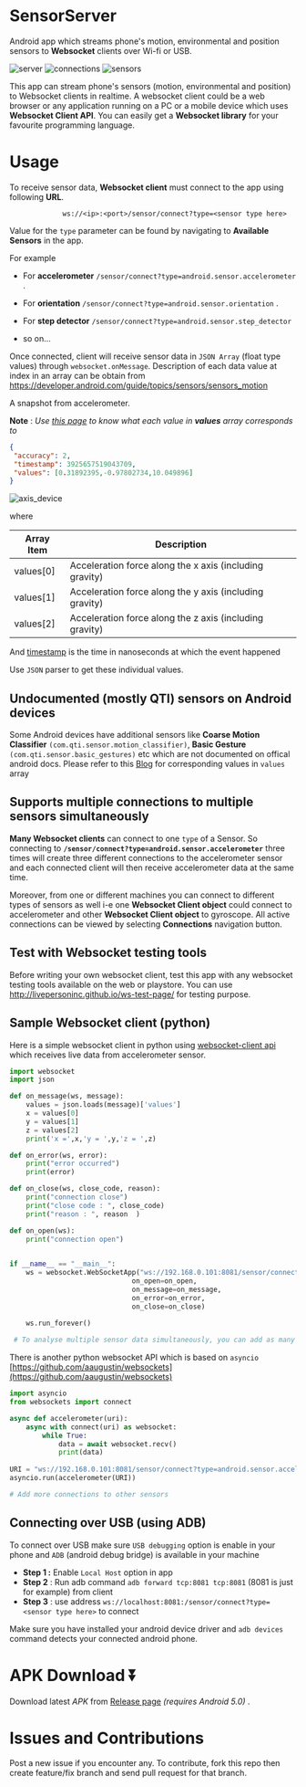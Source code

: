# SensorServer
Android app which streams phone's motion, environmental and position sensors to **Websocket** clients over Wi-fi or USB.
 

![server](https://user-images.githubusercontent.com/35717992/146649500-f4f1aadf-60e0-4305-81bc-f7db21540bd7.gif)    ![connections](https://user-images.githubusercontent.com/35717992/146649573-9b86ff77-565c-46ef-900b-63350f4eac3b.gif)    ![sensors](https://user-images.githubusercontent.com/35717992/146649578-adb5f0eb-4a7a-462a-9e16-264f4599903f.gif)






 This app can stream phone's sensors (motion, environmental and position) to Websocket clients in realtime. A websocket client could be a web browser or any application running on a PC or a mobile device which uses **Websocket Client API**.  You can easily get a **Websocket library** for your favourite programming language. 
 
 
 
 
 # Usage
 To receive sensor data, **Websocket client**  must connect to the app using following **URL**.
 
                 ws://<ip>:<port>/sensor/connect?type=<sensor type here> 
 
 
  Value for the `type` parameter can be found by navigating to **Available Sensors** in the app. 
 
 For example
 
 * For **accelerometer** `/sensor/connect?type=android.sensor.accelerometer` .
 
 * For **orientation** `/sensor/connect?type=android.sensor.orientation` .
 
 * For **step detector**  `/sensor/connect?type=android.sensor.step_detector`

 * so on... 
 
 Once connected, client will receive sensor data in `JSON Array` (float type values) through `websocket.onMessage`. Description of each data value at index in an array can be obtain from https://developer.android.com/guide/topics/sensors/sensors_motion
 
 A snapshot from accelerometer.
 
**Note** : *Use [this page](https://developer.android.com/guide/topics/sensors/sensors_motion) to know what each value in **values** array corresponds to*  
 
 ```json
{
  "accuracy": 2,
  "timestamp": 3925657519043709,
  "values": [0.31892395,-0.97802734,10.049896]
}
 ```
![axis_device](https://user-images.githubusercontent.com/35717992/179351418-bf3b511a-ebea-49bb-af65-5afd5f464e14.png)

where

| Array Item  | Description |
| ------------- | ------------- |
| values[0]  | Acceleration force along the x axis (including gravity)  |
| values[1]  | Acceleration force along the y axis (including gravity)  |
| values[2]  | Acceleration force along the z axis (including gravity)  |

And [timestamp](https://developer.android.com/reference/android/hardware/SensorEvent#timestamp) is the time in nanoseconds at which the event happened

Use `JSON` parser to get these individual values.

## Undocumented (mostly QTI) sensors on Android devices
Some Android devices have additional sensors like **Coarse Motion Classifier** `(com.qti.sensor.motion_classifier)`, **Basic Gesture** `(com.qti.sensor.basic_gestures)` etc  which are not documented on offical android docs. Please refer to this [Blog](https://louis993546.medium.com/quick-tech-support-undocumented-mostly-qti-sensors-on-android-devices-d7e2fb6c5064) for corresponding values in `values` array  

## Supports multiple connections to multiple sensors simultaneously

 **Many Websocket clients** can connect to one `type` of a Sensor. So connecting to **`/sensor/connect?type=android.sensor.accelerometer`** three times will create three different connections to the accelerometer sensor and each connected client will then receive accelerometer data at the same time.
 
Moreover, from one or different machines you can connect to different types of sensors as well i-e one **Websocket Client object** could connect to accelerometer and other **Websocket Client object** to gyroscope. All active connections can be viewed by selecting **Connections** navigation button.
 
## Test with Websocket testing tools 
Before writing your own websocket client, test this app with any websocket testing tools available on the web or playstore. You can use http://livepersoninc.github.io/ws-test-page/ for testing purpose.

## Sample Websocket client (python) 
Here is a simple websocket client in python using [websocket-client api](https://github.com/websocket-client/websocket-client) which receives live data from accelerometer sensor.

```python
import websocket
import json

def on_message(ws, message):
    values = json.loads(message)['values']
    x = values[0]
    y = values[1]
    z = values[2]
    print('x =',x,'y = ',y,'z = ',z)

def on_error(ws, error):
    print("error occurred")
    print(error)

def on_close(ws, close_code, reason):
    print("connection close")
    print("close code : ", close_code)
    print("reason : ", reason  )

def on_open(ws):
    print("connection open")
    

if __name__ == "__main__":
    ws = websocket.WebSocketApp("ws://192.168.0.101:8081/sensor/connect?type=android.sensor.accelerometer",
                              on_open=on_open,
                              on_message=on_message,
                              on_error=on_error,
                              on_close=on_close)

    ws.run_forever()
 
 # To analyse multiple sensor data simultaneously, you can add as many websocket connections for different sensors as you want. 

```
There is another python websocket API which is based on `asyncio` [https://github.com/aaugustin/websockets](https://github.com/aaugustin/websockets)

```python
import asyncio
from websockets import connect

async def accelerometer(uri):
    async with connect(uri) as websocket:
        while True:
            data = await websocket.recv()
            print(data)
            
URI = "ws://192.168.0.101:8081/sensor/connect?type=android.sensor.accelerometer"
asyncio.run(accelerometer(URI))

# Add more connections to other sensors

```


## Connecting over USB (using ADB)
To connect over USB make sure `USB debugging` option is enable in your phone and `ADB` (android debug bridge) is available in your machine
* **Step 1 :** Enable `Local Host` option in app
* **Step 2** : Run adb command `adb forward tcp:8081 tcp:8081` (8081 is just for example) from client
* **Step 3** : use address `ws://localhost:8081:/sensor/connect?type=<sensor type here>` to connect 

Make sure you have installed your android device driver and `adb devices` command detects your connected android phone.

# APK Download ⏬
Download latest *APK* from [Release page](https://github.com/umer0586/SensorServer/releases) *(requires Android 5.0)* .

# Issues and Contributions
Post a new issue if you encounter any. To contribute, fork this repo then create feature/fix branch and send pull request for that branch.
